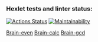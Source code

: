 ### Hexlet tests and linter status:

[![Actions Status](https://github.com/kat-in/frontend-project-44/actions/workflows/hexlet-check.yml/badge.svg)](https://github.com/kat-in/frontend-project-44/actions)
[![Maintainability](https://api.codeclimate.com/v1/badges/0d2e458b28a45d773fba/maintainability)](https://codeclimate.com/github/kat-in/frontend-project-44/maintainability)

[Brain-even](https://asciinema.org/a/2lg6ENxxrTHEXMB649wypd7Mh)
[Brain-calc](https://asciinema.org/a/dszmo0NzdU7rrXrblhfqH4BJ9)
[Brain-gcd](https://asciinema.org/a/IxTYzFS4gSqfUvA8oj6l0dJBV)
